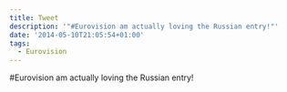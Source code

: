 ```yaml
---
title: Tweet
description: '"#Eurovision am actually loving the Russian entry!"'
date: '2014-05-10T21:05:54+01:00'
tags:
  - Eurovision
---
```

#Eurovision am actually loving the Russian entry!
